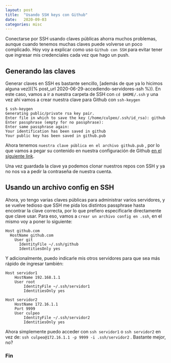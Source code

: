 ```yaml
---
layout: post
title:  "Usando SSH keys con Github"
date:   2020-09-03
categories: misc
---
```

Conectarse por SSH usando claves públicas ahorra muchos problemas, aunque cuando tenemos muchas claves puede volverse un poco complicado. Hoy voy a explicar como uso `Github con SSH` para evitar tener que ingresar mis credenciales cada vez que hago un push.

## Generando las claves

Generar claves en SSH es bastante sencillo, [además de que ya lo hicimos alguna vez]({% post_url 2020-06-29-accediendo-servidores-ssh %}). En este caso, vamos a ir a nuestra carpeta de SSH con `cd $HOME/.ssh` y una vez ahí vamos a crear nuestra clave para Github con `ssh-keygen`

```console
$ ssh-keygen
Generating public/private rsa key pair.
Enter file in which to save the key (/home/culpeo/.ssh/id_rsa): github
Enter passphrase (empty for no passphrase): 
Enter same passphrase again: 
Your identification has been saved in github
Your public key has been saved in github.pub
```

Ahora tenemos `nuestra clave pública en el archivo github.pub` , por lo que vamos a pegar su contenido en nuestra configuración de Github [en el siguiente link](https://github.com/settings/ssh/new).

Una vez guardada la clave ya podemos clonar nuestros repos con SSH y ya no nos va a pedir la contraseña de nuestra cuenta.

## Usando un archivo config en SSH

Ahora, yo tengo varias claves públicas para administrar varios servidores, y se vuelve tedioso que SSH me pida los distintos passphrase hasta encontrar la clave correcta, por lo que prefiero especificarle directamente que clave usar. Para eso, vamos a `crear un archivo config en .ssh`, en el mismo voy a poner lo siguiente:

```config
Host github.com
  HostName github.com
    User git
      IdentityFile ~/.ssh/github
      IdentitiesOnly yes
```

Y adicionalmente, puedo indicarle mis otros servidores para que sea más rápido de ingresar también:

```config
Host servidor1
    HostName 192.168.1.1
    User root
        IdentityFile ~/.ssh/servidor1
        IdentitiesOnly yes

Host servidor2
    HostName 172.16.1.1
    Port 9999
    User culpeo
        IdentityFile ~/.ssh/servidor2
        IdentitiesOnly yes
```

Ahora simplemente puedo acceder con `ssh servidor1` o `ssh servidor2` en vez de: `ssh culpeo@172.16.1.1 -p 9999 -i .ssh/servidor2` . Bastante mejor, no?

### Fin


